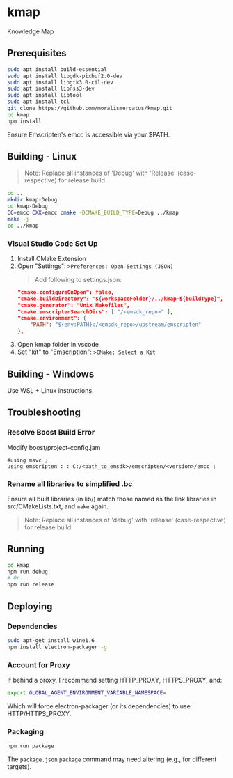 # kmap
Knowledge Map

## Prerequisites
```bash
sudo apt install build-essential
sudo apt install libgdk-pixbuf2.0-dev
sudo apt install libgtk3.0-cil-dev
sudo apt install libnss3-dev
sudo apt install libtool
sudo apt install tcl
git clone https://github.com/moralismercatus/kmap.git
cd kmap
npm install
```
Ensure Emscripten's emcc is accessible via your $PATH.

## Building - Linux
>Note: Replace all instances of 'Debug' with 'Release' (case-respective) for release build.
```bash
cd ..
mkdir kmap-Debug
cd kmap-Debug
CC=emcc CXX=emcc cmake -DCMAKE_BUILD_TYPE=Debug ../kmap
make -j
cd ../kmap 
```

### Visual Studio Code Set Up

1. Install CMake Extension
1. Open "Settings": `>Preferences: Open Settings (JSON)`
    >Add following to settings.json:
    ```json
    "cmake.configureOnOpen": false,
    "cmake.buildDirectory": "${workspaceFolder}/../kmap-${buildType}",
    "cmake.generator": "Unix Makefiles",
    "cmake.emscriptenSearchDirs": [ "/<emsdk_repo>" ],
    "cmake.environment": {
        "PATH": "${env:PATH}:/<emsdk_repo>/upstream/emscripten"
    },
    ```
1. Open kmap folder in vscode
1. Set "kit" to "Emscription": `>CMake: Select a Kit`

## Building - Windows
Use WSL + Linux instructions.

## Troubleshooting

### Resolve Boost Build Error
Modify boost/project-config.jam
```jam
#using msvc ;
using emscripten : : C:/<path_to_emsdk>/emscripten/<version>/emcc ;
```
### Rename all libraries to simplified .bc
Ensure all built libraries (in lib/) match those named as the link libraries in src/CMakeLists.txt, and `make` again.
>Note: Replace all instances of 'debug' with 'release' (case-respective) for release build.

## Running
```bash
cd kmap
npm run debug
# Or...
npm run release
```

## Deploying

### Dependencies
```bash
sudo apt-get install wine1.6
npm install electron-packager -g
```

### Account for Proxy
If behind a proxy, I recommend setting HTTP_PROXY, HTTPS_PROXY, and:
```bash
export GLOBAL_AGENT_ENVIRONMENT_VARIABLE_NAMESPACE=
```
Which will force electron-packager (or its dependencies) to use HTTP/HTTPS_PROXY.

### Packaging
```bash
npm run package
```
The `package.json` `package` command may need altering (e.g., for different targets).
